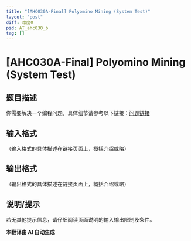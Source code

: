 ```yaml
---
title: "[AHC030A-Final] Polyomino Mining (System Test)"
layout: "post"
diff: 难度0
pid: AT_ahc030_b
tag: []
---
```


# [AHC030A-Final] Polyomino Mining (System Test)

## 题目描述

你需要解决一个编程问题，具体细节请参考以下链接：[问题链接](https://atcoder.jp/contests/ahc030/tasks/ahc030_b)

## 输入格式

（输入格式的具体描述在链接页面上，概括介绍或略）

## 输出格式

（输出格式的具体描述在链接页面上，概括介绍或略）

## 说明/提示

若无其他提示信息，请仔细阅读页面说明的输入输出限制及条件。

 **本翻译由 AI 自动生成**


